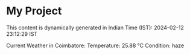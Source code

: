 # My Project

This content is dynamically generated in Indian Time (IST): 2024-02-12 23:12:29 IST


Current Weather in Coimbatore:
Temperature: 25.88 °C
Condition: haze
